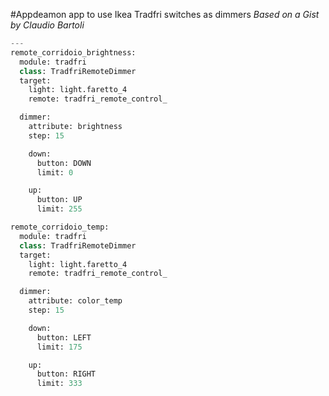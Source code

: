 #Appdeamon app to use Ikea Tradfri switches as dimmers
_Based on a Gist by Claudio Bartoli_
```python
---
remote_corridoio_brightness:
  module: tradfri
  class: TradfriRemoteDimmer
  target:
    light: light.faretto_4
    remote: tradfri_remote_control_

  dimmer:
    attribute: brightness
    step: 15

    down:
      button: DOWN
      limit: 0

    up:
      button: UP
      limit: 255

remote_corridoio_temp:
  module: tradfri
  class: TradfriRemoteDimmer
  target:
    light: light.faretto_4
    remote: tradfri_remote_control_

  dimmer:
    attribute: color_temp
    step: 15

    down:
      button: LEFT
      limit: 175

    up:
      button: RIGHT
      limit: 333
```

